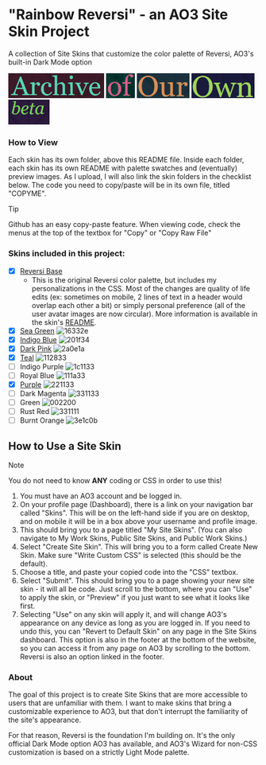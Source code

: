 # "Rainbow Reversi" - an AO3 Site Skin Project
A collection of Site Skins that customize the color palette of Reversi, AO3's built-in Dark Mode option

<img alt="ao3 header" height="50px" src="/images/1_pk.png"> <img alt="ao3 header" height="50px" src="/images/2_sg.png"> <img alt="ao3 header" height="50px" src="/images/3_tl.png"> <img alt="ao3 header" height="50px" src="/images/4_ib2.png"> <img alt="ao3 header" height="50px" src="/images/5_pr.png">

### How to View
Each skin has its own folder, above this README file. Inside each folder, each skin has its own README with palette swatches and (eventually) preview images. As I upload, I will also link the skin folders in the checklist below. The code you need to copy/paste will be in its own file, titled "COPYME".
> [!TIP]
> Github has an easy copy-paste feature. When viewing code, check the menus at the top of the textbox for "Copy" or "Copy Raw File"

### Skins included in this project:
- [x] [Reversi Base](https://github.com/izestforrest/Rainbow-Reversi-AO3-Site-Skins/tree/main/Reversi%20Base/README_og.md)
    - This is the original Reversi color palette, but includes my personalizations in the CSS. Most of the changes are quality of life edits (ex: sometimes on mobile, 2 lines of text in a header would overlap each other a bit) or simply personal preference (all of the user avatar images are now circular). More information is available in the skin's [README](https://github.com/izestforrest/Rainbow-Reversi-AO3-Site-Skins/tree/main/Reversi%20Base/README_og.md).
- [x] [Sea Green](https://github.com/izestforrest/Rainbow-Reversi-AO3-Site-Skins/tree/main/Sea%20Green/README_sg.md) ![16332e](https://readme-swatches.vercel.app/16332e?style=round)
- [x] [Indigo Blue](https://github.com/izestforrest/Rainbow-Reversi-AO3-Site-Skins/blob/main/Indigo%20Blue/README_ib.md) ![201f34](https://readme-swatches.vercel.app/201f34?style=round)
- [x] [Dark Pink](https://github.com/izestforrest/Rainbow-Reversi-AO3-Site-Skins/blob/main/Dark%20Pink/README_pk.md) ![2a0e1a](https://readme-swatches.vercel.app/2a0e1a?style=round)
- [x] [Teal](https://github.com/izestforrest/Rainbow-Reversi-AO3-Site-Skins/blob/main/Teal/README_tl.md) ![112833](https://readme-swatches.vercel.app/112833?style=round)
- [ ] Indigo Purple ![1c1133](https://readme-swatches.vercel.app/1c1133?style=round)
- [ ] Royal Blue ![111a33](https://readme-swatches.vercel.app/111a33?style=round)
- [x] [Purple](https://github.com/izestforrest/Rainbow-Reversi-AO3-Site-Skins/blob/main/Purple/README_pr.md) ![221133](https://readme-swatches.vercel.app/221133?style=round)
- [ ] Dark Magenta ![331133](https://readme-swatches.vercel.app/331133?style=round)
- [ ] Green ![002200](https://readme-swatches.vercel.app/002200?style=round)
- [ ] Rust Red ![331111](https://readme-swatches.vercel.app/331111?style=round)
- [ ] Burnt Orange ![3e1c0b](https://readme-swatches.vercel.app/3e1c0b?style=round)

## How to Use a Site Skin
> [!NOTE]
> You do not need to know **ANY** coding or CSS in order to use this!
1. You must have an AO3 account and be logged in.
2. On your profile page (Dashboard), there is a link on your navigation bar called "Skins". This will be on the left-hand side if you are on desktop, and on mobile it will be in a box above your username and profile image.
3. This should bring you to a page titled "My Site Skins". (You can also navigate to My Work Skins, Public Site Skins, and Public Work Skins.)
4. Select "Create Site Skin". This will bring you to a form called Create New Skin. Make sure "Write Custom CSS" is selected (this should be the default).
5. Choose a title, and paste your copied code into the "CSS" textbox.
6. Select "Submit". This should bring you to a page showing your new site skin - it will all be code. Just scroll to the bottom, where you can "Use" to apply the skin, or "Preview" if you just want to see what it looks like first.
7. Selecting "Use" on any skin will apply it, and will change AO3's appearance on any device as long as you are logged in. If you need to undo this, you can "Revert to Default Skin" on any page in the Site Skins dashboard. This option is also in the footer at the bottom of the website, so you can access it from any page on AO3 by scrolling to the bottom. Reversi is also an option linked in the footer.

### About
  The goal of this project is to create Site Skins that are more accessible to users that are unfamiliar with them. I want to make skins that bring a customizable experience to AO3, but that don't interrupt the familiarity of the site's appearance. </br>
  
  For that reason, Reversi is the foundation I'm building on. It's the only official Dark Mode option AO3 has available, and AO3's Wizard for non-CSS customization is based on a strictly Light Mode palette.
